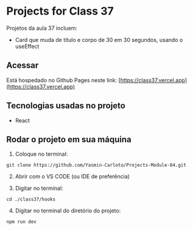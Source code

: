 # Projects for Class 37
Projetos da aula 37 incluem:
* Card que muda de título e corpo de 30 em 30 segundos, usando o useEffect

## Acessar
Está hospedado no Github Pages neste link: [https://class37.vercel.app](https://class37.vercel.app)

## Tecnologias usadas no projeto
* React

## Rodar o projeto em sua máquina

1. Coloque no terminal:
```
git clone https://github.com/Yasmin-Carloto/Projects-Module-04.git
```

2. Abrir com o VS CODE (ou IDE de preferência)

3. Digitar no terminal: 
```
cd ./class37/hooks
```

4. Digitar no terminal do diretório do projeto: 
```
npm run dev
```